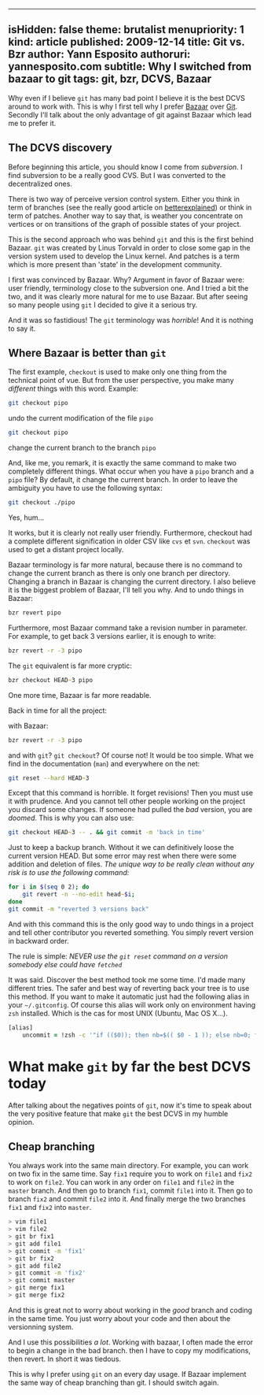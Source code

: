 -----
isHidden:       false
theme: brutalist
menupriority:   1
kind:           article
published: 2009-12-14
title: Git vs. Bzr
author: Yann Esposito
authoruri: yannesposito.com
subtitle: Why I switched from bazaar to git
tags:  git, bzr, DCVS, Bazaar
-----

<div class="intro">

Why even if I believe `git` has many bad point I believe it is the best DCVS around to work with. This is why I first tell why I prefer [Bazaar](http://bazaar-vcs.org) over [Git](http://git-scm.org). Secondly I'll talk about the only advantage of git against Bazaar which lead me to prefer it.

</div>

## The DCVS discovery

Before beginning this article, you should know I come from *subversion*. I find subversion to be a really good CVS. But I was converted to the decentralized ones.

There is two way of perceive version control system. Either you think in term of branches (see the really good article on [betterexplained](http://betterexplained.com/articles/a-visual-guide-to-version-control/)) or think in term of patches. Another way to say that, is weather you concentrate on vertices or on transitions of the graph of possible states of your project.

This is the second approach who was behind `git` and this is the first behind Bazaar. `git` was created by Linus Torvald in order to close some gap in the version system used to develop the Linux kernel. And patches is a term which is more present than 'state' in the development community.

I first was convinced by Bazaar. Why? Argument in favor of Bazaar were: user friendly, terminology close to the subversion one. And I tried a bit the two, and it was clearly more natural for me to use Bazaar. But after seeing so many people using `git` I decided to give it a serious try.

And it was so fastidious! The `git` terminology was *horrible*! And it is nothing to say it.

## Where Bazaar is better than `git`

The first example, `checkout` is used to make only one thing from the technical point of vue. But from the user perspective, you make many *different* things with this word. Example:

~~~zsh
git checkout pipo
~~~

undo the current modification of the file `pipo`

~~~zsh
git checkout pipo
~~~

change the current branch to the branch `pipo`

And, like me, you remark, it is exactly the same command to make two completely different things. What occur when you have a `pipo` branch and a `pipo` file? By default, it change the current branch. In order to leave the ambiguity you have to use the following syntax:

~~~zsh
git checkout ./pipo
~~~

Yes, hum...

It works, but it is clearly not really user friendly. Furthermore, checkout had a complete different signification in older CSV like `cvs` et `svn`. `checkout` was used to get a distant project locally.

Bazaar terminology is far more natural, because there is no command to change the current branch as there is only one branch per directory. Changing a branch in Bazaar is changing the current directory. I also believe it is the biggest problem of Bazaar, I'll tell you why. And to undo things in Bazaar:

~~~zsh
bzr revert pipo
~~~

Furthermore, most Bazaar command take a revision number in parameter. For example, to get back 3 versions earlier, it is enough to write:

~~~zsh
bzr revert -r -3 pipo
~~~

The `git` equivalent is far more cryptic:

~~~zsh
bzr checkout HEAD~3 pipo
~~~

One more time, Bazaar is far more readable.

Back in time for all the project:

with Bazaar:

~~~zsh
bzr revert -r -3 pipo
~~~

and with `git`? `git checkout`? Of course not! It would be too simple. What we find in the documentation (`man`) and everywhere on the net:

~~~zsh
git reset --hard HEAD~3
~~~

Except that this command is horrible. It forget revisions! Then you must use it with prudence. And you cannot tell other people working on the project you discard some changes. If someone had pulled the *bad* version, you are *doomed*. This is why you can also use:

~~~zsh
git checkout HEAD~3 -- . && git commit -m 'back in time'
~~~

Just to keep a backup branch. Without it we can definitively loose the current version HEAD. But some error may rest when there were some addition and deletion of files. *The unique way to be really clean without any risk is to use the following command:*

~~~zsh
for i in $(seq 0 2); do
    git revert -n --no-edit head~$i;
done
git commit -m "reverted 3 versions back"
~~~

And with this command this is the only good way to undo things in a project and tell other contributor you reverted something. You simply revert version in backward order.

The rule is simple: *NEVER use the `git reset` command on a version somebody else could have `fetched`*

It was said. Discover the best method took me some time. I'd made many different tries. The safer and best way of reverting back your tree is to use this method. If you want to make it automatic just had the following alias in your `~/.gitconfig`. Of course this alias will work only on environment having `zsh` installed. Which is the cas for most UNIX (Ubuntu, Mac OS X...).

~~~zsh
[alias]
    uncommit = !zsh -c '"if (($0)); then nb=$(( $0 - 1 )); else nb=0; fi; i=0; while ((i<=nb)); do git revert -n --no-edit HEAD~$i; ((i++)); done; git commit -m \"revert to $0 version(s) back\""'
~~~

# What make `git` by far the best DCVS today

After talking about the negatives points of `git`, now it's time to speak about the very positive feature that make `git` the best DCVS in my humble opinion.

## Cheap branching

You always work into the same main directory. For example, you can work on two fix in the same time. Say `fix1` require you to work on `file1` and `fix2` to work on `file2`. You can work in any order on `file1` and `file2` in the `master` branch. And then go to branch `fix1`, commit `file1` into it. Then go to branch `fix2` and commit `file2` into it. And finally merge the two branches `fix1` and `fix2` into `master`.

~~~zsh
> vim file1
> vim file2
> git br fix1
> git add file1
> git commit -m 'fix1'
> git br fix2
> git add file2
> git commit -m 'fix2'
> git commit master
> git merge fix1
> git merge fix2
~~~

And this is great not to worry about working in the *good* branch and coding in the same time. You just worry about your code and then about the versionning system.

And I use this possibilities *a lot*. Working with bazaar, I often made the error to begin a change in the bad branch. then I have to copy my modifications, then revert. In short it was tiedous.

This is why I prefer using `git` on an every day usage. If Bazaar implement the same way of cheap branching than git. I should switch again.
